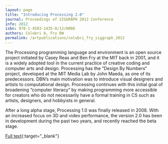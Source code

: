 ```yaml
---
layout: page
title: "Introducing Processing 2.0"
journal: Proceedings of SIGGRAPH 2012 Conference
info: 2012
isbn: 978-1-4503-1435-0/12/0008
authors: Colubri A, Fry BW
permalink: /artpublications/colubri_fry_siggraph_2012
---
```


The Processing programming language and environment is an open source project initiated by Casey Reas and Ben Fry at the MIT back in 2001, and it is a widely adopted tool in the current practice of creative coding and computer arts and design. Processing has the “Design By Numbers“ project, developed at the MIT Media Lab by John Maeda, as one of its predecessors. DBN’s main motivation was to introduce visual designers and artists to computational design. Processing continues with this initial goal of broadening “computer literacy“ by making programming more accessible for creators who do not necessarily have a formal training in CS such as artists, designers, and hobbyists in general.

After a long alpha stage, Processing 1.0 was finally released in 2008. With an increased focus on 3D and video performance, the version 2.0 has been in development during the past two years, and recently reached the beta stage.

[Full text](/assets/articles/siggraph2012_processing2_colubri_fry.pdf){:target="_blank"}
